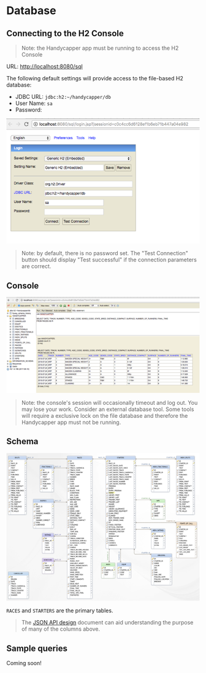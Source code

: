 # Database

## Connecting to the H2 Console

> Note: the Handycapper app must be running to access the H2 Console

URL: [http://localhost:8080/sql]()

The following default settings will provide access to the file-based H2 database:

* JDBC URL: `jdbc:h2:~/handycapper/db`
* User Name: `sa`
* Password:

![](img/db-console.png)

> Note: by default, there is no password set. The "Test Connection" button should display "Test successful" if the connection parameters are correct.

## Console

![](img/db-console-2.png)

> Note: the console's session will occasionally timeout and log out. You may lose your work. Consider an external database tool. Some tools will require a exclusive lock on the file database and therefore the Handycapper app must not be running.

## Schema

![](img/db-schema.png)

`RACES` and `STARTERS` are the primary tables.

> The [JSON API design](../json-design.md) document can aid understanding the purpose of many of the columns above.

## Sample queries

Coming soon! 
